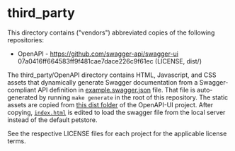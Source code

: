 # third_party
This directory contains ("vendors") abbreviated copies of the following repositories:

* OpenAPI - https://github.com/swagger-api/swagger-ui 07a0416ff664583ff9f481cae7dace226c9f61ec (LICENSE, dist/)

The third_party/OpenAPI directory contains HTML, Javascript,
and CSS assets that dynamically generate Swagger documentation from a
Swagger-compliant API definition in [example.swagger.json](./example.swagger.json)
file. That file is auto-generated by running `make generate` in the root
of this repository. The static assets are copied from
[this dist folder](https://github.com/swagger-api/swagger-ui/tree/master/dist)
of the OpenAPI-UI project. After copying, [`index.html`](OpenAPI/index.html)
is edited to load the swagger file from the local server instead of the default petstore.

See the respective LICENSE files for each project for the applicable license terms.
